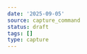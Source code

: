 ```yaml
---
date: '2025-09-05'
source: capture_command
status: draft
tags: []
type: capture
---
```

<!-- Empty capture - add content here -->